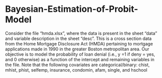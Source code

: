 # Bayesian-Estimation-of-Probit-Model
Consider the file “hmda.xlsx”, where the
data is present in the sheet “data” and variable description in the sheet “desc”. This is a
cross section data from the Home Mortgage Disclosure Act (HMDA) pertaining to mortgage
applications made in 1990 in the greater Boston metropolitan area.
Our objective is to model the probability of loan denial (i.e., y =1 if deny = yes, and 0
otherwise) as a function of the intercept and remaining variables in the file. Note that the
following covariates are categorical/binary: chist, mhist, phist, selfemp, insurance,
condomin, afam, single, and hschool
